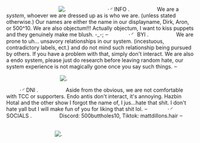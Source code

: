           ![.](https://file.garden/ZhFz5XtGggibKC4O/Untitled316_20241207231611.png)
 
 
 
 
 
 
‧ ◜ INFO .
     We are a *system*, whoever we are dressed up as is who we are. (unless stated otherwise.) Our names are either the name in our displayname, Dirk, Aron, or 500^10. We are also objectum!!! Actually objectum, I want to kiss puppets and they genuinely make me blush. -_-; ⏖
 
   
   ‧ ◜ BYI .
     We are prone to uh... unsavory relationships in our system. (incestuous, contradictory labels, ect.) and do not mind such relationship being pursued by others. If you have a problem with that, simply don't interact. We are also a endo system, please just do research before leaving random hate, our system experience is not magically gone once you say such things.  ⏖


   
         ![.](https://file.garden/ZhFz5XtGggibKC4O/Untitled316_20241208004022.png)

 
  
‧ ◜ DNI .
     Aside from the obvious, we are not comfortable with TCC or supporters. Endo antis don't interact, it's annoying. Hazbin Hotal and the other show I forgot the name of, I jus...hate that shit. I don't hate yall but I will make fun of you for liking that shit lol.   ⏖
 
   
   ‧ ◜ SOCIALS .
     Discord: 500buttholes10, Tiktok: mattdillons.hair  ⏖
 
 
 



    
        ![.](https://file.garden/ZhFz5XtGggibKC4O/Untitled314_20241207144346.png)

        
